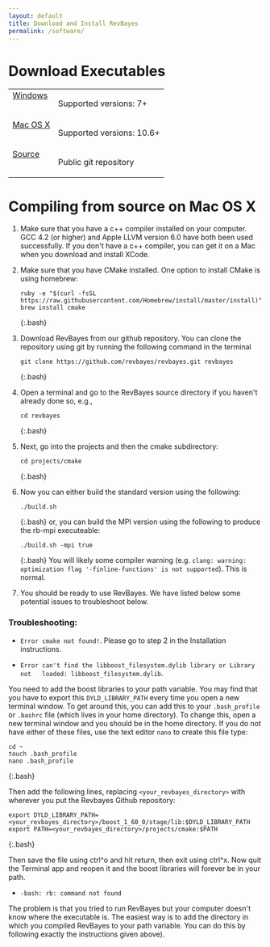 ```yaml
---
layout: default
title: Download and Install RevBayes
permalink: /software/
---
```


# Download Executables

<table class="table table-hover ">
	<tr>
		<td valign="top" class="td4">
			<a href="https://github.com/revbayes/revbayes/releases/download/v1.0.7/RevBayes_Win_v1.0.7.zip" class="btn btn-primary" role="button">Windows</a>
		</td>
		<td valign="top" class="td5">
			<p class="p2"><span class="s1">Supported versions: 7+<span class="Apple-converted-space"> </span></span></p>
		</td>
	</tr>
	<tr>
		<td valign="top" class="td4">
			<a href="https://github.com/revbayes/revbayes/releases/download/v1.0.7/RevBayes_Mac_v1.0.7.zip" class="btn btn-primary" role="button">Mac OS X</a>
		</td>
		<td valign="top" class="td5">
			<p class="p2"><span class="s1">Supported versions: 10.6+<span class="Apple-converted-space"> </span></span></p>
		</td>
    </tr>
    <tr>
		<td valign="top" class="td4">
			<a href="http://github.com/revbayes/revbayes" class="btn btn-primary" role="button">Source</a>
		</td>
		<td valign="top" class="td5">
			<p class="p2"><span class="s1">Public git repository<span class="Apple-converted-space"> </span></span></p>
		</td>
    </tr>
</table>


# Compiling from source on Mac OS X

1. Make sure that you have a c++ compiler installed on your computer. GCC 4.2 (or higher) and Apple LLVM version 6.0 have both been used successfully. If you don't have a c++ compiler, you can get it on a Mac when you download and install XCode.

2. Make sure that you have CMake installed. One option to install CMake is using homebrew: 
    ```
    ruby -e "$(curl -fsSL https://raw.githubusercontent.com/Homebrew/install/master/install)"
    brew install cmake
    ```
    {:.bash}

3. Download RevBayes from our github repository. You can clone the repository using git by running the following command in the terminal 
    ```
    git clone https://github.com/revbayes/revbayes.git revbayes
    ```
    {:.bash}

4. Open a terminal and go to the RevBayes source directory if you haven't already done so, e.g., 
    ```
    cd revbayes
    ```
    {:.bash}

5. Next, go into the projects and then the cmake subdirectory: 
    ```
    cd projects/cmake
    ```
    {:.bash}

6. Now you can either build the standard version using the following:
    ```
    ./build.sh
    ```
    {:.bash}
   or, you can build the MPI version using the following to produce the rb-mpi executeable:
    ```
    ./build.sh -mpi true
    ```
    {:.bash}
    You will likely some compiler warning (e.g. `clang: warning: optimization flag '-finline-functions' is not supported`). This is normal. 

7. You should be ready to use RevBayes. We have listed below some potential issues to troubleshoot below.

### Troubleshooting:

* `Error cmake not found!`. Please go to step 2 in the Installation instructions.

* `Error can't find the libboost_filesystem.dylib library or Library not   loaded: libboost_filesystem.dylib`. 
   

You need to add the boost libraries to your path variable. You may find that you have to export this `DYLD_LIBRARY_PATH` every time you open a new terminal window. To get around this, you can add this to your `.bash_profile` or `.bashrc` file (which lives in your home directory). To change this, open a new terminal window and you should be in the home directory. If you do not have either of these files, use the text editor `nano` to create this file type:

```
cd ~
touch .bash_profile
nano .bash_profile
```
{:.bash}

Then add the following lines, replacing `<your_revbayes_directory>` with wherever you put the Revbayes Github repository:

```
export DYLD_LIBRARY_PATH=<your_revbayes_directory>/boost_1_60_0/stage/lib:$DYLD_LIBRARY_PATH
export PATH=<your_revbayes_directory>/projects/cmake:$PATH  
```
{:.bash}

Then save the file using ctrl^o and hit return, then exit using ctrl^x. Now quit the Terminal app and reopen it and the boost libraries will forever be in your path.

* `-bash: rb: command not found`
    
The problem is that you tried to run RevBayes but your computer doesn't know where the executable is. The easiest way is to add the directory in which you compiled RevBayes to your path variable. You can do this by following exactly the instructions given above).

